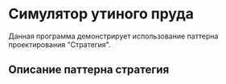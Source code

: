 # Симулятор утиного пруда

Данная программа демонстрирует использование паттерна проектирования "Стратегия".

## Описание паттерна стратегия
